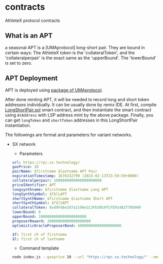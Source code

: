 # contracts
AthleteX protocol contracts

## What is an APT

a seasonal APT is a [UMAprotocol] long-short pair.  They are bound in certain ways:  The AthleteX token is the 'collateralToken', and the 'collateralperpair' is the exact same as the 'upperBound'.  The 'lowerBound' is set to zero.  

## APT Deployment

APT is deployed using [package of UMAprotocol](https://github.com/UMAprotocol/launch-lsp).

After done minting APT, it will be needed to record long and short token addresses individually. It can be usually done by remix IDE. At first, complie [LongShortPair.sol](https://github.com/UMAprotocol/protocol/blob/master/packages/core/contracts/financial-templates/long-short-pair/LongShortPair.sol) smart contract, and then instantiate the smart contract using `AtAddress` with LSP address mint by the above package. Finally, you can get `longToken` and `shortToken` addresses in this LongShortPair instantiation.

The followings are format and parameters for variant networks.

- SX network

    - Parameters

    ```yaml
    url: https://rpc.sx.technology/
    gasPrice: 10
    pairName: $firstname $lastname APT Pair
    expirationTimestamp: 1676332799 (2023-02-13T23:59:59+0000)
    collateralperpair: 1000000000000000000000
    priceIdentifier: APT
    longsynthname: $firstname $lastname Long APT
    longSynthSymbol: $f$lLAPT
    shortSynthName: $firstname $lastname Short APT
    shortSynthSymbol: $f$lSAPT
    collateralToken: 0xd9Fd6e207a2196e1C3FEd919fCFE91482f705909
    lowerBound: 0
    upperBound: 1000000000000000000000
    proposerReward: 20000000000000000000
    optimisticOracleProposerBond: 40000000000000000000

    $f: first ch of firstname
    $l: first ch of lastname
    ```

    - Command template

    ```bash
    node index.js --gasprice 10 --url "https://rpc.sx.technology/" --mnemonic "12 phrase words here" --pairName "$firstname $lastname APT Pair" --expirationTimestamp 1676332799 --collateralPerPair 1000000000000000000000 --priceIdentifier APT --longSynthName "$firstname $lastname Long APT" --longSynthSymbol "$f$lLAPT" --shortSynthName "$firstname $lastname Short APT" --shortSynthSymbol "$f$lSAPT" --collateralToken 0xd9Fd6e207a2196e1C3FEd919fCFE91482f705909 --fpl Linear --lowerBound 0 --upperBound 1000000000000000000000 --proposerReward 20000000000000000000 --optimisticOracleProposerBond 40000000000000000000
    ```
